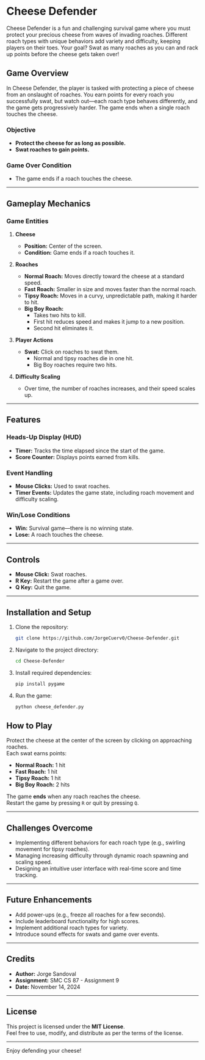 # Cheese Defender

Cheese Defender is a fun and challenging survival game where you must protect your precious cheese from waves of invading roaches. Different roach types with unique behaviors add variety and difficulty, keeping players on their toes. Your goal? Swat as many roaches as you can and rack up points before the cheese gets taken over!

## Game Overview

In Cheese Defender, the player is tasked with protecting a piece of cheese from an onslaught of roaches. You earn points for every roach you successfully swat, but watch out—each roach type behaves differently, and the game gets progressively harder. The game ends when a single roach touches the cheese.

### Objective

- **Protect the cheese for as long as possible.**
- **Swat roaches to gain points.**

### Game Over Condition

- The game ends if a roach touches the cheese.

---

## Gameplay Mechanics

### Game Entities

1. **Cheese**
   - **Position:** Center of the screen.
   - **Condition:** Game ends if a roach touches it.

2. **Roaches**
   - **Normal Roach:** Moves directly toward the cheese at a standard speed.
   - **Fast Roach:** Smaller in size and moves faster than the normal roach.
   - **Tipsy Roach:** Moves in a curvy, unpredictable path, making it harder to hit.
   - **Big Boy Roach:** 
     - Takes two hits to kill.
     - First hit reduces speed and makes it jump to a new position.
     - Second hit eliminates it.

3. **Player Actions**
   - **Swat:** Click on roaches to swat them.
     - Normal and tipsy roaches die in one hit.
     - Big Boy roaches require two hits.

4. **Difficulty Scaling**
   - Over time, the number of roaches increases, and their speed scales up.

---

## Features

### Heads-Up Display (HUD)
- **Timer:** Tracks the time elapsed since the start of the game.
- **Score Counter:** Displays points earned from kills.

### Event Handling
- **Mouse Clicks:** Used to swat roaches.
- **Timer Events:** Updates the game state, including roach movement and difficulty scaling.

### Win/Lose Conditions
- **Win:** Survival game—there is no winning state.
- **Lose:** A roach touches the cheese.

---

## Controls

- **Mouse Click:** Swat roaches.
- **R Key:** Restart the game after a game over.
- **Q Key:** Quit the game.

---

## Installation and Setup

1. Clone the repository:
   ```bash
   git clone https://github.com/JorgeCuerv0/Cheese-Defender.git
   ```
2. Navigate to the project directory:
   ```bash
   cd Cheese-Defender
   ```
4. Install required dependencies:
   ```bash
   pip install pygame
   ```
5. Run the game:
   ``` bash
   python cheese_defender.py
   ```
## How to Play

Protect the cheese at the center of the screen by clicking on approaching roaches.  
Each swat earns points:  
- **Normal Roach:** 1 hit  
- **Fast Roach:** 1 hit  
- **Tipsy Roach:** 1 hit  
- **Big Boy Roach:** 2 hits  

The game **ends** when any roach reaches the cheese.  
Restart the game by pressing `R` or quit by pressing `Q`.

---

## Challenges Overcome

- Implementing different behaviors for each roach type (e.g., swirling movement for tipsy roaches).  
- Managing increasing difficulty through dynamic roach spawning and scaling speed.  
- Designing an intuitive user interface with real-time score and time tracking.

---

## Future Enhancements

- Add power-ups (e.g., freeze all roaches for a few seconds).  
- Include leaderboard functionality for high scores.  
- Implement additional roach types for variety.  
- Introduce sound effects for swats and game over events.

---

## Credits

- **Author:** Jorge Sandoval  
- **Assignment:** SMC CS 87 - Assignment 9  
- **Date:** November 14, 2024  

---

## License

This project is licensed under the **MIT License**.  
Feel free to use, modify, and distribute as per the terms of the license.

---

Enjoy defending your cheese!


 

